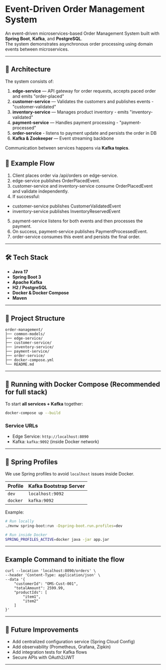 # Event-Driven Order Management System

An event-driven microservices-based Order Management System built with **Spring Boot**, **Kafka**, and **PostgreSQL**.  
The system demonstrates asynchronous order processing using domain events between microservices.

---

## 🚀 Architecture

The system consists of:

1. **edge-service** — API gateway for order requests, accepts paced order and emits "order-placed"
2. **customer-service** — Validates the customers and publishes events - "customer-validated"
3. **inventory-service** — Manages product inventory - emits "inventory-validated"
4. **payment-service** — Handles payment processing - "payment-processed"
5. **order-service** - listens to payment update and persists the order in DB
6. **Kafka & Zookeeper** — Event streaming backbone

Communication between services happens via **Kafka topics**.


## 🧪 Example Flow

1.	Client places order via /api/orders on edge-service.
2.	edge-service publishes OrderPlacedEvent.
3.	customer-service and inventory-service consume OrderPlacedEvent and validate independently.
4.	If successful:
-	customer-service publishes CustomerValidatedEvent
-	inventory-service publishes InventoryReservedEvent
5.	payment-service listens for both events and then processes the payment.
6.	On success, payment-service publishes PaymentProcessedEvent.
7.	order-service consumes this event and persists the final order.
---

## 🛠 Tech Stack

- **Java 17**
- **Spring Boot 3**
- **Apache Kafka**
- **H2 / PostgreSQL**
- **Docker & Docker Compose**
- **Maven**

---

## 📂 Project Structure

```
order-management/
├── common-models/
├── edge-service/
├── customer-service/
├── inventory-service/
├── payment-service/
├── order-service/
├── docker-compose.yml
└── README.md
```

---

## 🐳 Running with Docker Compose (Recommended for full stack)

To start **all services + Kafka** together:

```bash
docker-compose up --build
```

### Service URLs
- Edge Service: `http://localhost:8090`
- Kafka: `kafka:9092` (inside Docker network)

---

## 📜 Spring Profiles

We use Spring profiles to avoid `localhost` issues inside Docker.

| Profile  | Kafka Bootstrap Server |
|----------|------------------------|
| `dev`    | `localhost:9092`       |
| `docker` | `kafka:9092`           |

Example:
```bash
# Run locally
./mvnw spring-boot:run -Dspring-boot.run.profiles=dev

# Run inside Docker
SPRING_PROFILES_ACTIVE=docker java -jar app.jar
```
---

## Example Command to initiate the flow

```
curl --location 'localhost:8090/orders' \
--header 'Content-Type: application/json' \
--data '{
    "customerId": "OMS-Cust-001",
    "totalAmount": 2599.99,
    "productIds": [
        "item1",
        "item2"
    ]
}'
```
---
## 📌 Future Improvements
- Add centralized configuration service (Spring Cloud Config)
- Add observability (Prometheus, Grafana, Zipkin)
- Add integration tests for Kafka flows
- Secure APIs with OAuth2/JWT

---
